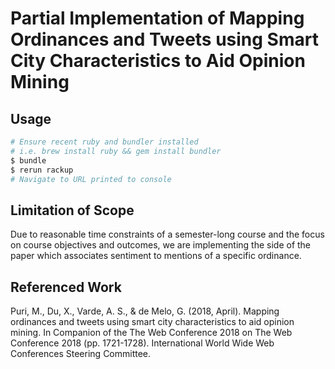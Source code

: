 # Partial Implementation of Mapping Ordinances and Tweets using Smart City Characteristics to Aid Opinion Mining
## Usage
```bash
# Ensure recent ruby and bundler installed
# i.e. brew install ruby && gem install bundler
$ bundle
$ rerun rackup
# Navigate to URL printed to console
```

## Limitation of Scope
Due to reasonable time constraints of a semester-long course and the focus on course objectives and outcomes, we are implementing the side of the paper which associates sentiment to mentions of a specific ordinance.

## Referenced Work
Puri, M., Du, X., Varde, A. S., & de Melo, G. (2018, April). Mapping ordinances and tweets using smart city characteristics to aid opinion mining. In Companion of the The Web Conference 2018 on The Web Conference 2018 (pp. 1721-1728). International World Wide Web Conferences Steering Committee.
